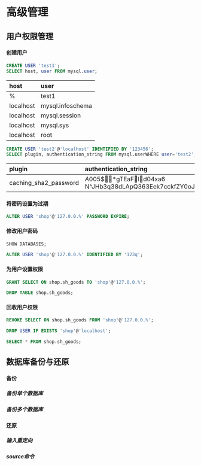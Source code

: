 # 高级管理

## 用户权限管理

#### 创建用户



```sql
CREATE USER 'test1';
SELECT host, user FROM mysql.user;
```

| host      | user             |
| :-------- | :--------------- |
| %         | test1            |
| localhost | mysql.infoschema |
| localhost | mysql.session    |
| localhost | mysql.sys        |
| localhost | root             |



```sql
CREATE USER 'test2'@'localhost' IDENTIFIED BY '123456';
SELECT plugin, authentication_string FROM mysql.userWHERE user='test2';
```

| plugin                  | authentication\_string                                       |
| :---------------------- | :----------------------------------------------------------- |
| caching\_sha2\_password | $A$005$\*gTEaFld04xa6<br/>N^JHb3q38dLApQ363Eek7cckfZY0oJNv2tS28CVFzkRu1 |

#### 将密码设置为过期



```sql
ALTER USER 'shop'@'127.0.0.%' PASSWORD EXPIRE;
```

#### 修改用户密码

```sql
SHOW DATABASES;

ALTER USER 'shop'@'127.0.0.%' IDENTIFIED BY '123q';
```

#### 为用户设置权限

```sql
GRANT SELECT ON shop.sh_goods TO 'shop'@'127.0.0.%';

DROP TABLE shop.sh_goods;
```

#### 回收用户权限

```sql
REVOKE SELECT ON shop.sh_goods FROM 'shop'@'127.0.0.%';

DROP USER IF EXISTS 'shop'@'localhost';

SELECT * FROM shop.sh_goods;
```

## 数据库备份与还原

#### 备份

##### 备份单个数据库

##### 备份多个数据库

#### 还原

##### 输入重定向

##### source命令


